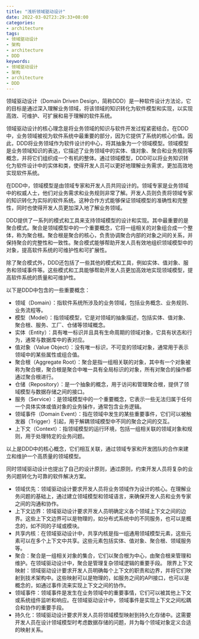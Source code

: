 ```yaml
---
title: "浅析领域驱动设计"
date: 2022-03-02T23:29:33+08:00
categories:
- architecture
tags:
- 领域驱动设计
- 架构
- architecture
- DDD
keywords:
- 领域驱动设计
- 架构
- architecture
- DDD
---
```


领域驱动设计（Domain Driven Design，简称DDD）是一种软件设计方法论，它的目标是通过深入理解业务领域，将该领域的知识转化为软件模型和实现，以实现高效、可维护、可扩展和易于理解的软件系统。

领域驱动设计的核心理念是将业务领域的知识与软件开发过程紧密结合。在DDD中，业务领域被视为软件系统中最重要的部分，因为它提供了系统的核心价值。因此，DDD将业务领域作为软件设计的中心，将其抽象为一个领域模型。领域模型是业务领域知识的表达，它描述了业务领域中的实体、值对象、聚合和业务规则等概念，并将它们组织成一个有机的整体。通过领域模型，DDD可以将业务知识转化为软件设计中的实体和类，使得开发人员可以更好地理解业务需求，更加高效地实现软件系统。
<!--more-->

在DDD中，领域模型是由领域专家和开发人员共同设计的。领域专家是业务领域中的权威人士，他们对业务需求和业务规则非常了解。开发人员则负责将领域专家的知识转化为实际的软件系统。这种合作方式能够保证领域模型的准确性和完整性，同时也使得开发人员更加深入地了解业务领域。

DDD提供了一系列的模式和工具来支持领域模型的设计和实现。其中最重要的是聚合模式。聚合是领域模型中的一个重要概念，它将一组相关的对象组合成一个整体，称为聚合根。聚合根是聚合的核心，负责协调聚合内部的对象之间的关系，并保持聚合的完整性和一致性。聚合模式能够帮助开发人员有效地组织领域模型中的对象，提高软件系统的可维护性和可扩展性。

除了聚合模式外，DDD还包括了一些其他的模式和工具，例如实体、值对象、服务和领域事件等。这些模式和工具能够帮助开发人员更加高效地实现领域模型，提高软件系统的质量和可维护性。

以下是DDD中包含的一些重要概念：

- 领域（Domain）：指软件系统所涉及的业务领域，包括业务概念、业务规则、业务流程等。
- 模型（Model）：指领域模型，它是对领域的抽象描述，包括实体、值对象、聚合根、服务、工厂、仓储等领域概念。
- 实体（Entity）：具有唯一标识并且具有生命周期的领域对象，它具有状态和行为，通常与数据库中的表对应。
- 值对象（Value Object）：没有唯一标识，不可变的领域对象，通常用于表示领域中的某些属性或组合值。
- 聚合根（Aggregate Root）：聚合是指一组相关联的对象，其中有一个对象被称为聚合根，聚合根是聚合中唯一具有全局标识的对象，所有对聚合的操作都通过聚合根进行。
- 仓储（Repository）：是一个抽象的概念，用于访问和管理聚合根，提供了领域模型与数据存储之间的接口。
- 服务（Service）：是领域模型中的一个重要概念，它表示一些无法归属于任何一个具体实体或值对象的业务操作，通常包含业务逻辑。
- 领域事件（Domain Event）：指在领域中发生的某些重要事件，它们可以被触发器（Trigger）引起，用于解耦领域模型中不同的聚合之间的交互。
- 上下文（Context）：指领域模型的运行环境，包括一组相关联的领域对象和规则，用于处理特定的业务问题。

以上是DDD中的核心概念，它们相互关联，通过领域专家和开发团队的合作来建立和维护一个高质量的领域模型。

同时领域驱动设计也提出了自己的设计原则，通过原则，约束开发人员将复杂的业务问题转化为可靠的软件解决方案。

- 领域优先：领域驱动设计要求开发人员将业务领域作为设计的核心。在理解业务问题的基础上，通过建立领域模型和领域语言，来确保开发人员和业务专家之间的沟通和协作。
- 上下文边界：领域驱动设计要求开发人员明确定义各个领域上下文之间的边界。这些上下文边界可以是物理的，如分布式系统中的不同服务，也可以是概念的，如不同的子域或模块。
- 共享内核：在领域驱动设计中，共享内核是指一组通用领域模型元素，这些元素可以在多个上下文中共享。这些元素包括实体、值对象、聚合根、领域服务等。
- 聚合：聚合是一组相关对象的集合，它们以聚合根为中心，由聚合根来管理和维护。在领域驱动设计中，聚合是管理复杂领域逻辑的重要手段。
限界上下文映射：领域驱动设计要求开发人员明确每个上下文的职责和边界，并将它们映射到技术架构中。这些映射可以是物理的，如服务之间的API接口，也可以是概念的，如通过事件流来实现上下文之间的协作。
- 领域事件：领域事件是发生在业务领域中的重要事情，它们可以被其他上下文或系统组件监听和响应。在领域驱动设计中，领域事件是实现上下文之间松耦合和协作的重要手段。
- 持久化：领域驱动设计要求开发人员将领域模型映射到持久化存储中。这需要开发人员在设计领域模型时考虑数据存储的问题，并为每个领域对象定义合适的映射关系。
